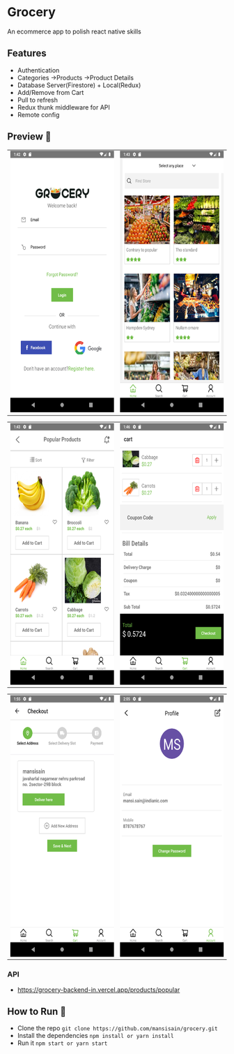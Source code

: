 # Grocery 

 An ecommerce app to polish react native skills


## Features 


- Authentication
- Categories ->Products ->Product Details
- Database Server(Firestore) + Local(Redux)
- Add/Remove from Cart
- Pull to refresh
- Redux thunk middleware for API
- Remote config

## Preview 📸


|       |        |
|------------|------------|
|<img src="docs/login.png" height="600" width="300"> | <img src="docs/home.png" height="600" width="300">


|       |        |
|------------|------------|
|<img src="docs/products.png" height="600" width="300"> | <img src="docs/cart.png" height="600" width="300">


|       |        |
|------------|------------|
|<img src="docs/selectedaddress.png" height="600" width="300"> | <img src="docs/profile.png" height="600" width="300">



### API
- https://grocery-backend-in.vercel.app/products/popular


## How to Run 🚀
- Clone the repo `git clone https://github.com/mansisain/grocery.git`
- Install the dependencies `npm install or yarn install`
- Run it `npm start or yarn start`

